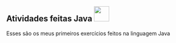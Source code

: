 ## Atividades feitas Java <img loading="lazy" src="https://cdn.jsdelivr.net/gh/devicons/devicon/icons/java/java-original.svg" width="40" height="40"/> 

Esses são os meus primeiros exercícios feitos na linguagem Java

